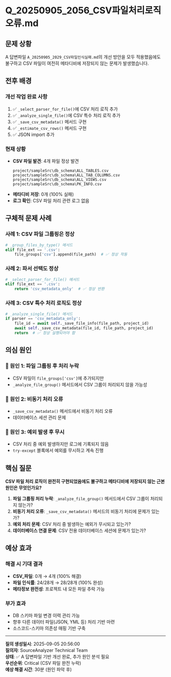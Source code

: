 # Q_20250905_2056_CSV파일처리로직오류.md

## 문제 상황

A 답변파일 `A_20250905_2029_CSV파일인식실패.md`의 개선 방안을 모두 적용했음에도 불구하고 CSV 파일이 여전히 메타디비에 저장되지 않는 문제가 발생했습니다.

## 전후 배경

### **개선 작업 완료 사항**
1. ✅ `_select_parser_for_file()`에 CSV 처리 로직 추가
2. ✅ `_analyze_single_file()`에 CSV 특수 처리 로직 추가  
3. ✅ `_save_csv_metadata()` 메서드 구현
4. ✅ `_estimate_csv_rows()` 메서드 구현
5. ✅ JSON import 추가

### **현재 상황**
- **CSV 파일 발견**: 4개 파일 정상 발견
  ```
  project/sampleSrc\db_schema\ALL_TABLES.csv
  project/sampleSrc\db_schema\ALL_TAB_COLUMNS.csv
  project/sampleSrc\db_schema\ALL_VIEWS.csv
  project/sampleSrc\db_schema\PK_INFO.csv
  ```
- **메타디비 저장**: 0개 (100% 실패)
- **로그 확인**: CSV 파일 처리 관련 로그 없음

## 구체적 문제 사례

### **사례 1: CSV 파일 그룹핑은 정상**
```python
# _group_files_by_type() 메서드
elif file_ext == '.csv':
    file_groups['csv'].append(file_path)  # ✅ 정상 작동
```

### **사례 2: 파서 선택도 정상**
```python
# _select_parser_for_file() 메서드
elif file_ext == '.csv':
    return 'csv_metadata_only'  # ✅ 정상 반환
```

### **사례 3: CSV 특수 처리 로직도 정상**
```python
# _analyze_single_file() 메서드
if parser == 'csv_metadata_only':
    file_id = await self._save_file_info(file_path, project_id)
    await self._save_csv_metadata(file_id, file_path, project_id)
    return  # ✅ 정상 실행되어야 함
```

## 의심 원인

### **🔴 원인 1: 파일 그룹핑 후 처리 누락**
- CSV 파일이 `file_groups['csv']`에 추가되지만
- `_analyze_file_group()` 메서드에서 CSV 그룹이 처리되지 않을 가능성

### **🔴 원인 2: 비동기 처리 오류**
- `_save_csv_metadata()` 메서드에서 비동기 처리 오류
- 데이터베이스 세션 관리 문제

### **🔴 원인 3: 예외 발생 후 무시**
- CSV 처리 중 예외 발생하지만 로그에 기록되지 않음
- `try-except` 블록에서 예외를 무시하고 계속 진행

## 핵심 질문

**CSV 파일 처리 로직이 완전히 구현되었음에도 불구하고 메타디비에 저장되지 않는 근본 원인은 무엇인가요?**

1. **파일 그룹핑 처리 누락**: `_analyze_file_group()` 메서드에서 CSV 그룹이 처리되지 않는가?
2. **비동기 처리 오류**: `_save_csv_metadata()` 메서드의 비동기 처리에 문제가 있는가?
3. **예외 처리 문제**: CSV 처리 중 발생하는 예외가 무시되고 있는가?
4. **데이터베이스 연결 문제**: CSV 전용 데이터베이스 세션에 문제가 있는가?

## 예상 효과

### **해결 시 기대 결과**
- **CSV_파일**: 0개 → 4개 (100% 해결)
- **파일 인식률**: 24/28개 → 28/28개 (100% 완성)
- **메타정보 완전성**: 프로젝트 내 모든 파일 추락 가능

### **부가 효과**
- DB 스키마 파일 변경 이력 관리 가능
- 향후 다른 데이터 파일(JSON, YML 등) 처리 기반 마련
- 소스코드-스키마 의존성 매핑 기반 구축

---

**질의 생성일시**: 2025-09-05 20:56:00  
**질의자**: SourceAnalyzer Technical Team  
**상태**: ✅ A 답변파일 기반 개선 완료, 추가 원인 분석 필요  
**우선순위**: Critical (CSV 파일 완전 누락)  
**예상 해결 시간**: 30분 (원인 파악 후)


